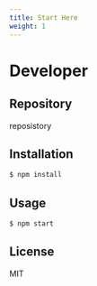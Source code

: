 ```yaml
---
title: Start Here
weight: 1
---
```

# Developer

## Repository

reposistory


## Installation

```bash
$ npm install
```

## Usage

```bash
$ npm start
```

## License

MIT
